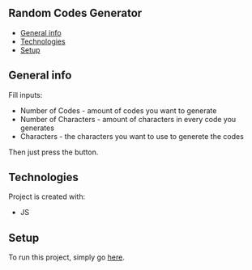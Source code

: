 ## Random Codes Generator
* [General info](#general-info)
* [Technologies](#technologies)
* [Setup](#setup)
## General info
Fill inputs:
* Number of Codes - amount of codes you want to generate
* Number of Characters - amount of characters in every code you generates
* Characters - the characters you want to use to generete the codes

Then just press the button.
## Technologies
Project is created with:
* JS
## Setup
To run this project, simply go [here](https://czarecki.github.io/random-codes-generator).
